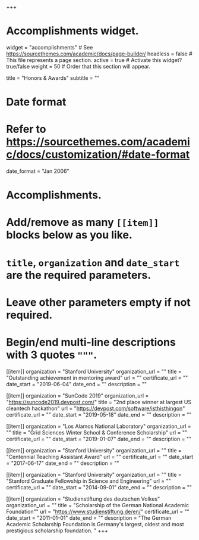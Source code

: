 +++
# Accomplishments widget.
widget = "accomplishments"  # See https://sourcethemes.com/academic/docs/page-builder/
headless = false  # This file represents a page section.
active = true  # Activate this widget? true/false
weight = 50  # Order that this section will appear.

title = "Honors & &shy;Awards"
subtitle = ""

# Date format
#   Refer to https://sourcethemes.com/academic/docs/customization/#date-format
date_format = "Jan 2006"

# Accomplishments.
#   Add/remove as many `[[item]]` blocks below as you like.
#   `title`, `organization` and `date_start` are the required parameters.
#   Leave other parameters empty if not required.
#   Begin/end multi-line descriptions with 3 quotes `"""`.

[[item]]
  organization = "Stanford University"
  organization_url = ""
  title = "Outstanding achievement in mentoring award"
  url = ""
  certificate_url = ""
  date_start = "2019-06-04"
  date_end = ""
  description = ""

[[item]]
  organization = "SunCode 2019"
  organization_url = "https://suncode2019.devpost.com/"
  title = "2nd place winner at largest US cleantech hackathon"
  url = "https://devpost.com/software/isthisthingon"
  certificate_url = ""
  date_start = "2019-05-18"
  date_end = ""
  description = ""
  
[[item]]
  organization = "Los Alamos National Laboratory"
  organization_url = ""
  title = "Grid Sciences Winter School & Conference Scholarship"
  url = ""
  certificate_url = ""
  date_start = "2019-01-07"
  date_end = ""
  description = ""

[[item]]
  organization = "Stanford University"
  organization_url = ""
  title = "Centennial Teaching Assistant Award"
  url = ""
  certificate_url = ""
  date_start = "2017-06-17"
  date_end = ""
  description = ""

[[item]]
  organization = "Stanford University"
  organization_url = ""
  title = "Stanford Graduate Fellowship in Science and Engineering"
  url = ""
  certificate_url = ""
  date_start = "2014-09-01"
  date_end = ""
  description = ""

[[item]]
  organization = "Studienstiftung des deutschen Volkes"
  organization_url = ""
  title = "Scholarship of the German National Academic Foundation""
  url = "https://www.studienstiftung.de/en/"
  certificate_url = ""
  date_start = "2011-01-01"
  date_end = ""
  description = "The German Academic Scholarship Foundation is Germany's largest, oldest and most prestigious scholarship foundation. "
+++
